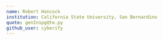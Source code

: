 ```yaml
---
name: Robert Hancock
institution: California State University, San Bernardino
quote: genInspgQte.py
github_user: cyberify
---
```


